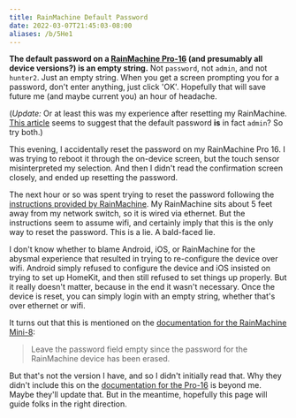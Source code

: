 ```yaml
---
title: RainMachine Default Password
date: 2022-03-07T21:45:03-08:00
aliases: /b/5He1
---
```


**The default password on a [RainMachine Pro-16][] (and presumably all device versions?) is an empty string.**
Not `password`, not `admin`, and not `hunter2`. Just an empty string.
When you get a screen prompting you for a password, don't enter anything, just click 'OK'.
Hopefully that will save future me (and maybe current you) an hour of headache.

(_Update:_ Or at least this was my experience after resetting my RainMachine.
[This article][quick-setup] seems to suggest that the default password **is** in
fact `admin`? So try both.)

[RainMachine Pro-16]: https://www.rainmachine.com/products/rainmachine-pro.html
[quick-setup]: https://support.rainmachine.com/hc/en-us/articles/360007505074-RainMachine-Pro-Quick-Setup

This evening, I accidentally reset the password on my RainMachine Pro 16.
I was trying to reboot it through the on-device screen, but the touch sensor misinterpreted my selection.
And then I didn't read the confirmation screen closely, and ended up resetting the password.

The next hour or so was spent trying to reset the password following the [instructions provided by RainMachine][instructions].
My RainMachine sits about 5 feet away from my network switch, so it is wired via ethernet.
But the instructions seem to assume wifi, and certainly imply that this is the only way to reset the password.
This is a lie. A bald-faced lie.

I don't know whether to blame Android, iOS, or RainMachine
for the abysmal experience that resulted in trying to re-configure the device over wifi.
Android simply refused to configure the device and iOS insisted on trying to set up HomeKit,
and then still refused to set things up properly.
But it really doesn't matter, because in the end it wasn't necessary.
Once the device is reset, you can simply login with an empty string, whether that's over ethernet or wifi.

It turns out that this is mentioned on the [documentation for the RainMachine Mini-8][mini-8]:

> Leave the password field empty since the password for the RainMachine device has been erased.

But that's not the version I have, and so I didn't initially read that.
Why they didn't include this on the [documentation for the Pro-16][instructions] is beyond me.
Maybe they'll update that. But in the meantime, hopefully this page will guide folks in the right direction.

[instructions]: https://www.rainmachine.com/reset/how-to-reset-the-password-for-the-RainMachine-Pro.html
[mini-8]: https://www.rainmachine.com/reset/how-to-reset-the-password-for-the-RainMachine-Mini-8.html
